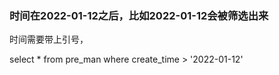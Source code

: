 

### 时间在2022-01-12之后，比如2022-01-12会被筛选出来

时间需要带上引号，

select * from pre_man  where create_time > '2022-01-12'


















